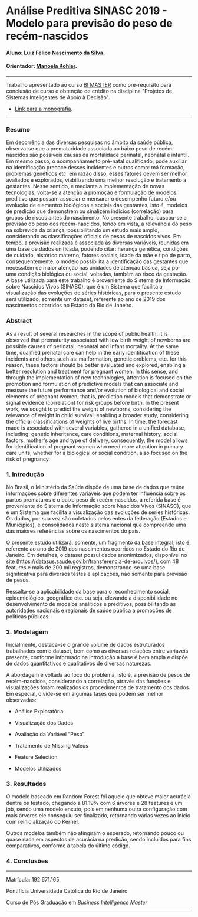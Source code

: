# Análise Preditiva SINASC 2019 - Modelo para previsão do peso de recém-nascidos

#### Aluno: [Luiz Felipe Nascimento da Silva](https://github.com/lfnas).
#### Orientador: [Manoela Kohler](https://github.com/manoelakohler).

---

Trabalho apresentado ao curso [BI MASTER](https://ica.puc-rio.ai/bi-master) como pré-requisito para conclusão de curso e obtenção de crédito na disciplina "Projetos de Sistemas Inteligentes de Apoio à Decisão".

- [Link para a monografia](---). 

---

### Resumo

Em decorrência das diversas pesquisas no âmbito da saúde pública, observa-se que a prematuridade associada ao baixo peso de recém-nascidos são possíveis causas da mortalidade perinatal, neonatal e infantil. Em mesmo passo, o acompanhamento pré-natal qualificado, pode auxiliar na identificação precoce desses incidentes e outros como: má formação, problemas genéticos etc. em razão disso, esses fatores devem ser melhor avaliados e explorados, viabilizando uma melhor resolução e tratamento a gestantes. Nesse sentido, e mediante a implementação de novas tecnologias, volta-se a atenção a promoção e formulação de modelos preditivo que possam associar e mensurar o desempenho futuro e/ou evolução de elementos biológicos e sociais das gestantes, isto é, modelos de predição que demonstrem ou sinalizem indícios (correlação) para grupos de riscos antes do nascimento. No presente trabalho, buscou-se a previsão do peso dos recém-nascidos,  tendo em vista, a relevância do peso na sobrevida da criança, possibilitando um estudo mais amplo, considerando as classificações oficiais de pesos de nascidos vivos. Em tempo, a previsão realizada é associada às diversas variáveis, reunidas em uma base de dados unificada, podendo citar: herança genética, condições de cuidado, histórico materno, fatores sociais, idade da mãe e tipo de parto, consequentemente, o modelo possibilita a identificação das gestantes que necessitem de maior atenção nas unidades de atenção básica, seja por uma condição biológica ou social, voltadas, também ao risco da gestação. A base utilizada para este trabalho é proveniente do Sistema de Informação sobre Nascidos Vivos (SINASC), que é um Sistema que facilita a visualização das evoluções de séries históricas, para o presente estudo será utilizado, somente um dataset, referente ao ano de 2019 dos nascimentos ocorridos no Estado do Rio de Janeiro.

### Abstract

As a result of several researches in the scope of public health, it is observed that prematurity associated with low birth weight of newborns are possible causes of perinatal, neonatal and infant mortality. At the same time, qualified prenatal care can help in the early identification of these incidents and others such as: malformation, genetic problems, etc. for this reason, these factors should be better evaluated and explored, enabling a better resolution and treatment for pregnant women. In this sense, and through the implementation of new technologies, attention is focused on the promotion and formulation of predictive models that can associate and measure the future performance and/or evolution of biological and social elements of pregnant women, that is, prediction models that demonstrate or signal evidence (correlation) for risk groups before birth. In the present work, we sought to predict the weight of newborns, considering the relevance of weight in child survival, enabling a broader study, considering the official classifications of weights of live births. In time, the forecast made is associated with several variables, gathered in a unified database, including: genetic inheritance, care conditions, maternal history, social factors, mother's age and type of delivery, consequently, the model allows for identification of pregnant women who need more attention in primary care units, whether for a biological or social condition, also focused on the risk of pregnancy.

### 1. Introdução

No Brasil, o Ministério da Saúde dispõe de uma base de dados que reúne informações sobre diferentes variáveis que podem ter influência sobre os partos prematuros e o baixo peso de recém-nascidos, a referida base é proveniente do Sistema de Informação sobre Nascidos Vivos (SINASC), que é um Sistema que facilita a visualização das evoluções de séries históricas. Os dados, por sua vez são coletados pelos entes da federação (Estados e Municípios), e consolidados neste sistema nacional que compreende uma das maiores referências sobre os nascimentos do país.

O presente estudo utilizará, somente, um fragmento da base integral, isto é, referente ao ano de 2019 dos nascimentos ocorridos no Estado do Rio de Janeiro. Em detalhes, o dataset possui dados anonimizados, disponível no site (https://datasus.saude.gov.br/transferencia-de-arquivos/), com 48 features e mais de 200 mil registros, demonstrando-se uma base significativa para diversos testes e aplicações, não somente para previsão de pesos.

Ressalta-se a aplicabilidade da base para o reconhecimento social, epidemiológico, geográfico etc. ou seja, elevando a disponibilidade no desenvolvimento de modelos analíticos e preditivos, possibilitando às autoridades nacionais e regionais de saúde pública a promoções de políticas públicas.

### 2. Modelagem

Inicialmente, destaca-se o grande volume de dados estruturados trabalhados com o dataset, bem como as diversas relações entre variáveis presente, conforme informado na introdução a base é bem ampla e dispõe de dados quantitativos e qualitativos de diversas naturezas.

A abordagem é voltada ao foco do problema, isto é, a previsão de pesos de recém-nascidos, considerando a correlação, através das funções e visualizações foram realizados os procedimentos de tratamento dos dados. Em especial, divide-se em algumas fases que podem ser melhor observadas:

  * Análise Exploratória
  
  * Visualização dos Dados
  
  * Avaliação da Variável “Peso”
  
  * Tratamento de Missing Valeus
  
  * Feature Selection
  
  * Modelos Utilizados

### 3. Resultados

O modelo baseado em Random Forest foi aquele que obteve maior acurácia dentre os testado, chegando a 81.19% com 6 árvores e 28 features e um job, sendo uma modelo enxuto, pois em nenhuma outra configuração com mais árvores ele conseguiu ser finalizado, retornando várias vezes ao início com reinicialização do Kernel.

Outros modelos também não atingiram o esperado, retornando pouco ou quase nada em aspectos de acurácia na predição, sendo incluídos para fins comparativos, conforme a tabela do último código.


### 4. Conclusões


---

Matrícula: 192.671.165

Pontifícia Universidade Católica do Rio de Janeiro

Curso de Pós Graduação em *Business Intelligence Master*

---
